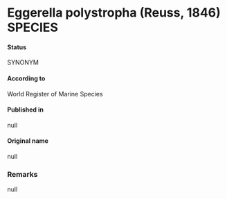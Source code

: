 Eggerella polystropha (Reuss, 1846) SPECIES
=======

#### Status
SYNONYM

#### According to
World Register of Marine Species

#### Published in
null

#### Original name
null

### Remarks
null